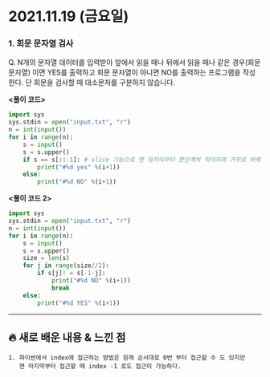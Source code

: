 # 2021.11.19 (금요일)
### **1. 회문 문자열 검사**

Q. N개의 문자열 데이터를 입력받아 앞에서 읽을 때나 뒤에서 읽을 때나 같은 경우(회문 문자열) 이면
   YES를 출력하고 회문 문자열이 아니면 NO를 출력하는 프로그램을 작성한다.
   단 회문을 검사할 때 대소문자를 구분하지 않습니다.


**<풀이 코드>**
```python
import sys
sys.stdin = open("input.txt", "r")
n = int(input())
for i in range(n):
    s = input()
    s = s.upper()
    if s == s[::-1]: # slice 기능으로 맨 뒷자리부터 한단계씩 작아지며 거꾸로 바꿔준다.
        print("#%d yes" %(i+1))
    else:
        print("#%d NO" %(i+1))
```

**<풀이 코드 2>**
```python
import sys
sys.stdin = open("input.txt", "r")
n = int(input())
for i in range(n):
    s = input()
    s = s.upper()
    size = len(s)
    for j in range(size//2):
        if s[j]! = s[-1-j]:
            print("#%d NO" %(i+1))
            break
    else:
        print("#%d YES" %(i+1))
```

---
##  **🔥 새로 배운 내용 & 느낀 점**
    
    1. 파이썬에서 index에 접근하는 방법은 원래 순서대로 0번 부터 접근할 수 도 있지만
       맨 마지막부터 접근할 때 index -1 로도 접근이 가능하다.
    